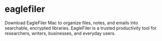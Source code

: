 # eaglefiler
Download EagleFiler Mac to organize files, notes, and emails into searchable, encrypted libraries. EagleFiler is a trusted productivity tool for researchers, writers, businesses, and everyday users.
